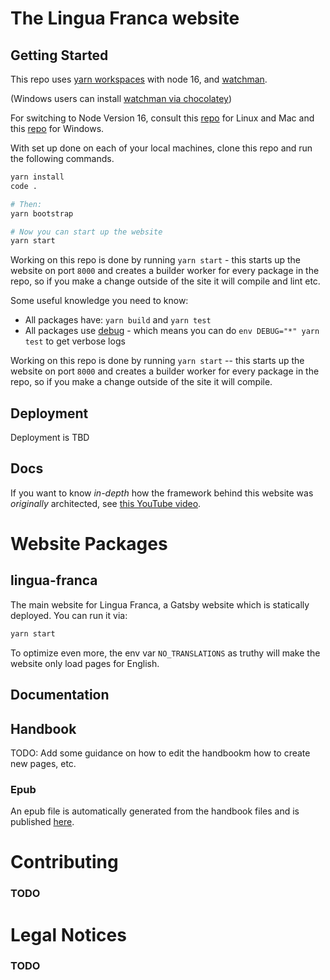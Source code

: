 # The Lingua Franca website

## Getting Started

This repo uses [yarn workspaces](https://classic.yarnpkg.com/lang/en/docs/workspaces/) with node 16, and [watchman](https://facebook.github.io/watchman/docs/install.html). 

(Windows users can install [watchman via chocolatey](https://chocolatey.org/packages/watchman)) 

For switching to Node Version 16, consult this [repo](https://github.com/nvm-sh/nvm) for Linux and Mac and this [repo](https://github.com/coreybutler/nvm-windows) for Windows.

With set up done on each of your local machines, clone this repo and run the following commands.

```sh
yarn install
code .

# Then:
yarn bootstrap

# Now you can start up the website
yarn start
```

Working on this repo is done by running `yarn start` - this starts up the website on port `8000` and creates a
builder worker for every package in the repo, so if you make a change outside of the site it will compile and lint etc.

Some useful knowledge you need to know:

- All packages have: `yarn build` and `yarn test`
- All packages use [debug](https://www.npmjs.com/package/debug) - which means you can do `env DEBUG="*" yarn test` to get verbose logs

Working on this repo is done by running `yarn start` -- this starts up the website on port `8000` and creates a
builder worker for every package in the repo, so if you make a change outside of the site it will compile.

## Deployment

Deployment is TBD

## Docs

If you want to know _in-depth_ how the framework behind this website was _originally_ architected, see [this YouTube video](https://www.youtube.com/watch?v=HOvivt6B7hE).

# Website Packages

## lingua-franca

The main website for Lingua Franca, a Gatsby website which is statically deployed. You can run it via:

```sh
yarn start
```

To optimize even more, the env var `NO_TRANSLATIONS` as truthy will make the website only load pages for English.

## Documentation

## Handbook

TODO: Add some guidance on how to edit the handbookm how to create new pages, etc.

### Epub

An epub file is automatically generated from the handbook files and is published [here](https://www.lf-lang.github.io/assets/lingua-franca-handbook.epub).

# Contributing

### TODO

# Legal Notices

### TODO

